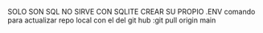 SOLO SON SQL NO SIRVE CON SQLITE 
CREAR SU PROPIO .ENV 
comando para actualizar repo local con el del git hub :git pull origin main
